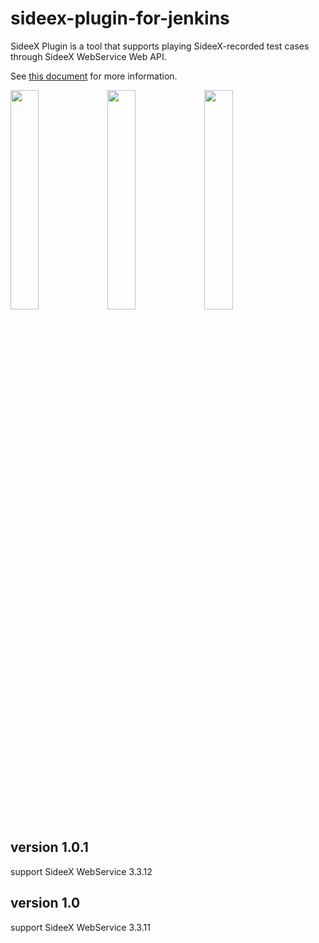 # sideex-plugin-for-jenkins

SideeX Plugin is a tool that supports playing SideeX-recorded test cases through SideeX WebService Web API. 

See [this document](https://hackmd.io/@sideex/book/%2F%40sideex%2Fwebservice-jenkins-plugin) for more information.

<img src="images/HTTP.jpg" width="30%">
<img src="images/HTTPS_DISABLE.jpg" width="30%">
<img src="images/HTTPS_ENABLE.jpg" width="30%">

## version 1.0.1
support SideeX WebService 3.3.12

## version 1.0
support SideeX WebService 3.3.11